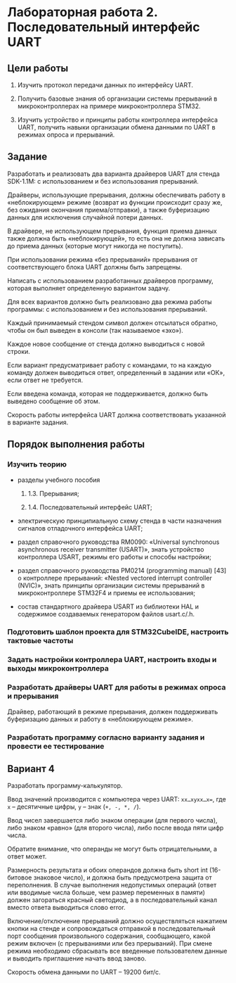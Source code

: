 # Лабораторная работа 2. Последовательный интерфейс UART

## Цели работы

1. Изучить протокол передачи данных по интерфейсу UART.

2. Получить базовые знания об организации системы прерываний в микроконтроллерах на примере микроконтроллера STM32.

3. Изучить устройство и принципы работы контроллера интерфейса UART, получить навыки организации обмена данными по UART в режимах опроса и прерываний.

## Задание

Разработать и реализовать два варианта драйверов UART для стенда SDK-1.1M: с использованием и без использования прерываний.

Драйверы, использующие прерывания, должны обеспечивать работу в «неблокирующем» режиме (возврат из функции происходит сразу же, без ожидания окончания приема/отправки), а также буферизацию данных для исключения случайной потери данных.

В драйвере, не использующем прерывания, функция приема данных также должна быть «неблокирующей», то есть она не должна зависать до приема данных (которые могут никогда не поступить).

При использовании режима «без прерываний» прерывания от соответствующего блока UART должны быть запрещены.

Написать с использованием разработанных драйверов программу, которая выполняет определенную вариантом задачу.

Для всех вариантов должно быть реализовано два режима работы программы: с использованием и без использования прерываний.

Каждый принимаемый стендом символ должен отсылаться обратно, чтобы он был выведен в консоли (так называемое «эхо»).

Каждое новое сообщение от стенда должно выводиться с новой строки.

Если вариант предусматривает работу с командами, то на каждую команду должен выводиться ответ, определенный в задании или «ОК», если ответ не требуется.

Если введена команда, которая не поддерживается, должно быть выведено сообщение об этом.

Скорость работы интерфейса UART должна соответствовать указанной в варианте задания.

## Порядок выполнения работы

### Изучить теорию

- разделы учебного пособия

  1. 1.3. Прерывания;
  
  2. 1.4. Последовательный интерфейс UART;

- электрическую принципиальную схему стенда в части назначения сигналов отладочного интерфейса UART;

- раздел справочного руководства RM0090: «Universal synchronous asynchronous receiver transmitter (USART)», знать устройство контроллера USART, режимы его работы и способы настройки;

- раздел справочного руководства PM0214 (programming manual) [43] о контроллере прерываний: «Nested vectored interrupt controller (NVIC)», знать принципы организации системы прерываний в микроконтроллере STM32F4 и приемы ее использования;

- состав стандартного драйвера USART из библиотеки HAL и содержимое создаваемых генератором файлов usart.c/.h.

### Подготовить шаблон проекта для STM32CubeIDE, настроить тактовые частоты

### Задать настройки контроллера UART, настроить входы и выходы микроконтроллера

### Разработать драйверы UART для работы в режимах опроса и прерывания

Драйвер, работающий в режиме прерывания, должен поддерживать буферизацию данных и работу в «неблокирующем режиме».

### Разработать программу согласно варианту задания и провести ее тестирование

## Вариант 4

Разработать программу-калькулятор.

Ввод значений производится с компьютера через UART: `xx…xyxx…x=`, где `x` – десятичные цифры, `y` – знак (`+, -, *, /`).

Ввод чисел завершается либо знаком операции (для первого числа), либо знаком «равно» (для второго числа), либо после ввода пяти цифр числа.

Обратите внимание, что операнды не могут быть отрицательными, а ответ может.

Размерность результата и обоих операндов должна быть short int (16-битовое знаковое число), и должна быть предусмотрена защита от переполнения. В случае выполнения недопустимых операций (ответ или вводимые числа больше, чем размер переменных в памяти) должен загораться красный светодиод, а в последовательный канал вместо ответа выводиться слово error.

Включение/отключение прерываний должно осуществляться нажатием кнопки на стенде и сопровождаться отправкой в последовательный порт сообщения произвольного содержания, сообщающего, какой режим включен (с прерываниями или без прерываний). При смене режима необходимо сбрасывать все введенные пользователем данные и выводить приглашение начать ввод заново.

Скорость обмена данными по UART – 19200 бит/с.
